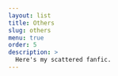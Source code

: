 ```yaml
---
layout: list
title: Others
slug: others
menu: true
order: 5
description: >
  Here's my scattered fanfic.
---
```

